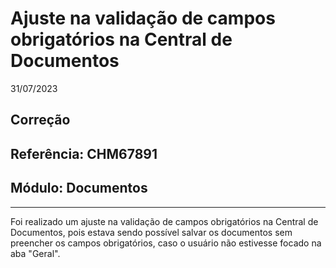 # Ajuste na validação de campos obrigatórios na Central de Documentos
31/07/2023
## Correção
## Referência: CHM67891
## Módulo: Documentos
***

Foi realizado um ajuste na validação de campos obrigatórios na Central de Documentos, pois estava sendo possível salvar os documentos sem preencher os campos obrigatórios, caso o usuário não estivesse focado na aba "Geral".